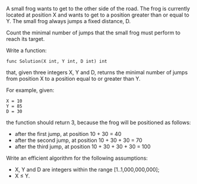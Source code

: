 A small frog wants to get to the other side of the road. The frog is currently located at position X and wants to get to a position greater than or equal to Y. The small frog always jumps a fixed distance, D.

Count the minimal number of jumps that the small frog must perform to reach its target.

Write a function:

    func Solution(X int, Y int, D int) int

that, given three integers X, Y and D, returns the minimal number of jumps from position X to a position equal to or greater than Y.

For example, given:

    X = 10
    Y = 85
    D = 30
the function should return 3, because the frog will be positioned as follows:
- after the first jump, at position 10 + 30 = 40
- after the second jump, at position 10 + 30 + 30 = 70
- after the third jump, at position 10 + 30 + 30 + 30 = 100

Write an efficient algorithm for the following assumptions:
- X, Y and D are integers within the range [1..1,000,000,000];
- X ≤ Y.
